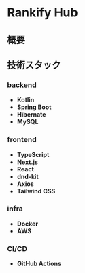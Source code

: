 # Rankify Hub

## 概要

## 技術スタック
### backend
- **Kotlin**
- **Spring Boot**
- **Hibernate**
- **MySQL**

### frontend
- **TypeScript**
- **Next.js**
- **React**
- **dnd-kit**
- **Axios**
- **Tailwind CSS**

### infra
- **Docker**
- **AWS**

### CI/CD
- **GitHub Actions**
